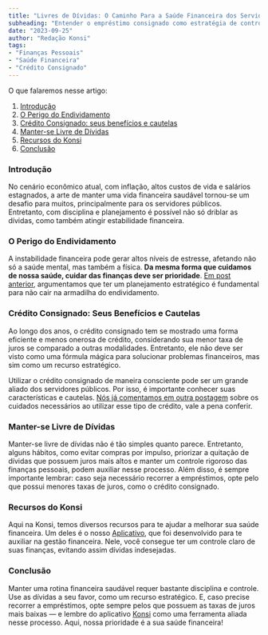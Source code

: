 ```yaml
---
title: "Livres de Dívidas: O Caminho Para a Saúde Financeira dos Servidores Públicos"
subheading: "Entender o empréstimo consignado como estratégia de controle financeiro pode ser fundamental para se manter livre de dívidas. Veja por quê."
date: "2023-09-25"
author: "Redação Konsi"
tags:
- "Finanças Pessoais"
- "Saúde Financeira"
- "Crédito Consignado"
---
```


O que falaremos nesse artigo:
1. [Introdução](#introdução)
2. [O Perigo do Endividamento](#o-perigo-do-endividamento)
3. [Crédito Consignado: seus benefícios e cautelas](#crédito-consignado)
4. [Manter-se Livre de Dívidas](#livre-de-dívidas)
5. [Recursos do Konsi](#recursos-konsi)
6. [Conclusão](#conclusão)

### Introdução
No cenário econômico atual, com inflação, altos custos de vida e salários estagnados, a arte de manter uma vida financeira saudável tornou-se um desafio para muitos, principalmente para os servidores públicos. Entretanto, com disciplina e planejamento é possível não só driblar as dívidas, como também atingir estabilidade financeira.

### O Perigo do Endividamento

A instabilidade financeira pode gerar altos níveis de estresse, afetando não só a saúde mental, mas também a física. **Da mesma forma que cuidamos de nossa saúde, cuidar das finanças deve ser prioridade**. [Em post anterior](https://konsi.com.br/postagens/a-importancia-da-reserva-de-emergencia-e-como-construí-la-com-inteligencia-financeira), argumentamos que ter um planejamento estratégico é fundamental para não cair na armadilha do endividamento. 

### Crédito Consignado: Seus Benefícios e Cautelas

Ao longo dos anos, o crédito consignado tem se mostrado uma forma eficiente e menos onerosa de crédito, considerando sua menor taxa de juros se comparado a outras modalidades. Entretanto, ele não deve ser visto como uma fórmula mágica para solucionar problemas financeiros, mas sim como um recurso estratégico. 

Utilizar o crédito consignado de maneira consciente pode ser um grande aliado dos servidores públicos. Por isso, é importante conhecer suas características e cautelas. [Nós já comentamos em outra postagem](https://konsi.com.br/postagens/cuidados-ao-usar-o-credito-consignado-prevenindo-o-superendividamento) sobre os cuidados necessários ao utilizar esse tipo de crédito, vale a pena conferir.

### Manter-se Livre de Dívidas

Manter-se livre de dívidas não é tão simples quanto parece. Entretanto, alguns hábitos, como evitar compras por impulso, priorizar a quitação de dívidas que possuem juros mais altos e manter um controle rigoroso das finanças pessoais, podem auxiliar nesse processo. Além disso, é sempre importante lembrar: caso seja necessário recorrer a empréstimos, opte pelo que possui menores taxas de juros, como o crédito consignado.

### Recursos do Konsi

Aqui na Konsi, temos diversos recursos para te ajudar a melhorar sua saúde financeira. Um deles é o nosso [Aplicativo](https://github.com/WisdomPill/link-to-fake-app), que foi desenvolvido para te auxiliar na gestão financeira. Nele, você consegue ter um controle claro de suas finanças, evitando assim dívidas indesejadas.

### Conclusão
Manter uma rotina financeira saudável requer bastante disciplina e controle. Use as dívidas a seu favor, como um recurso estratégico. E, caso precise recorrer a empréstimos, opte sempre pelos que possuem as taxas de juros mais baixas ― e lembre do aplicativo [Konsi](https://github.com/WisdomPill/link-to-fake-app) como uma ferramenta aliada nesse processo. Aqui, nossa prioridade é a sua saúde financeira!